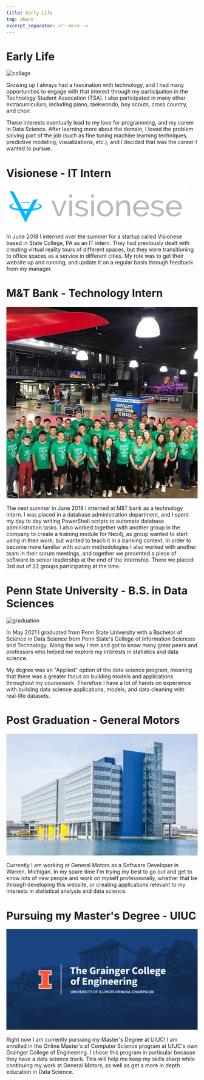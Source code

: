 ```yaml
---
title: Early Life
tag: about
excerpt_separator: <!--more-->
---
```


# Early Life

![collage](/imgs/collage.jpg)

Growing up I always had a fascination with technology, and I had many opportunities to engage with that interest through my participation in the Technology Student Assocation (TSA). I also participated in many other extracurriculurs, including piano, taekwondo, boy scouts, cross country, and choir.

These interests eventually lead to my love for programming, and my career in Data Science. After learning more about the domain, I loved the problem solving part of the job (such as fine tuning machine learning techniques, predictive modeling, visualizations, etc.), and I decided that was the career I wanted to pursue.

# Visionese - IT Intern

![visionese](/imgs/visionese.png)

In June 2018 I interned over the summer for a startup called Visionese based in State College, PA as an IT intern. They had previously dealt with creating virtual reality tours of different spaces, but they were transitioning to office spaces as a service in different cities. My role was to get their website up and running, and update it on a regular basis through feedback from my manager.

# M&T Bank - Technology Intern

![m&t](/imgs/mtbank2.jpg)

The next summer in June 2019 I interned at M&T bank as a technology intern. I was placed in a database administration department, and I spent my day to day writing PowerShell scripts to automate database administration tasks. I also worked together with another group in the company to create a training module for Neo4j, as group wanted to start using in their work, but wanted to teach it in a banking context. In order to become more familiar with scrum methodologies I also worked with another team in their scrum meetings, and together we presented a piece of software to senior leadership at the end of the internship. There we placed 3rd out of 22 groups participating at the time.

# Penn State University - B.S. in Data Sciences

![graduation](/imgs/graduation2.JPG)

In May 2021 I graduated from Penn State University with a Bachelor of Science in Data Science from Penn State's College of Information Sciences and Technology. Along the way I met and got to know many great peers and professors who helped me explore my interests in statistics and data science.

My degree was an "Applied" option of the data science program, meaning that there was a greater focus on building models and applications throughout my coursework. Therefore I have a lot of hands on experience with building data science applications, models, and data cleaning with real-life datasets.

# Post Graduation - General Motors

![tech center](/imgs/tech_center.jpg)

Currently I am working at General Motors as a Software Developer in Warren, Michigan. In my spare time I'm trying my best to go out and get to know lots of new people and work on myself professionally, whether that be through developing this website, or creating applications relevant to my interests in statistical analysis and data science.

# Pursuing my Master's Degree - UIUC

![uiuc](/imgs/grainger.jpg)

Right now I am currently pursuing my Master's Degree at UIUC! I am enrolled in the Online Master's of Computer Science program at UIUC's own Grainger College of Engineering. I chose this program in particular because they have a data science track. This will help me keep my skills sharp while continuing my work at General Motors, as well as get a more in depth education in Data Science.

<!--more-->